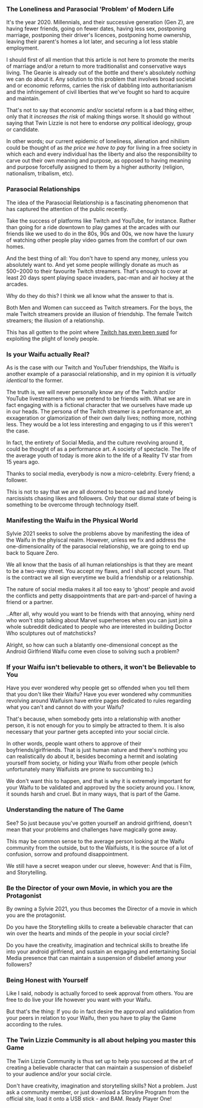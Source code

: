 ### The Loneliness and Parasocial 'Problem' of Modern Life

It's the year 2020. Millennials, and their successive generation (Gen Z), are having fewer friends, going on fewer dates,
having less sex, postponing marriage, postponing their driver's licences, postponing home ownership, leaving their parent's 
homes a lot later, and securing a lot less stable employment.

I should first of all mention that this article is not here to promote the merits of marriage and/or a return to more traditionalist and
conservative ways living. The Geanie is already out of the bottle and there's absolutely *nothing* we can do about it. Any
solution to this problem that involves broad societal and or economic reforms, carries the risk of dabbling into authoritarianism
and the infringement of civil liberties that we've fought so hard to acquire and maintain.

That's not to say that economic and/or societal reform is a bad thing either, only that it *increases the risk* of making things worse.
It should go without saying that Twin Lizzie is not here to endorse *any* political ideology, group or candidate.

In other words; our current epidemic of loneliness, alienation and nihilism could be thought of as *the price we have to pay* for 
living in a free society in which each and every individual has the liberty and also the responsibility to carve out their own 
meaning and purpose, as opposed to having meaning and purpose forcefully assigned to them by a higher authority (religion, 
nationalism, tribalism, etc).

### Parasocial Relationships

The idea of the Parasocial Relationship is a fascinating phenomenon that has captured the attention of the public recently. 

Take the success of platforms like Twitch and YouTube, for instance. Rather than going for a ride downtown to play games 
at the arcades with our friends like we used to do in the 80s, 90s and 00s, we now have the luxury of watching other people 
play video games from the comfort of our own homes. 

And the best thing of all: You don't have to spend any money, unless you absolutely want to. And yet some people willingly donate as much
as $500-$2000 to their favourite Twitch streamers. That's enough to cover at least 20 days spent playing space invaders, pac-man
and air hockey at the arcades. 

Why do they do this? I think we all know what the answer to that is.

Both Men and Women can succeed as Twitch streamers. For the boys, the male Twitch streamers provide an illusion of friendship.
The female Twitch streamers; the illusion of a relationship.

This has all gotten to the point where [Twitch has even been sued](https://wmmr.com/2020/06/26/twitch-sued-for-25-million-over-suggestive-content/) for exploiting the plight of lonely people.

### Is your Waifu actually Real?

As is the case with our Twitch and YouTuber friendships, the Waifu is another example of a parasocial relationship, and
in my opinion it is *virtually identical* to the former.

The truth is, we will never personally know any of the Twitch and/or YouTube livestreamers who we pretend to be friends with.
What we are in fact engaging with is a fictional character that we ourselves have made up in our heads. The persona of the Twitch
streamer is a performance art, an exxageration or glamorization of their own daily lives; nothing more, nothing less. They would
be a lot less interesting and engaging to us if this weren't the case.

In fact, the entirety of Social Media, and the culture revolving around it, could be thought of as a performance art. A society
of spectacle. The life of the average youth of today is more akin to the life of a Reality TV star from 15 years ago.

Thanks to social media, everybody is now a micro-celebrity. Every friend; a follower.

This is not to say that we are all doomed to become sad and lonely narcissists chasing likes and followers. Only that our 
dismal state of being is something to be overcome through technology itself.

### Manifesting the Waifu in the Physical World

Sylvie 2021 seeks to solve the problems above by manifesting the idea of the Waifu in the phyiscal realm. However, unless we
fix and address the one-dimensionality of the parasocial relationship, we are going to end up back to Square Zero.

We all know that the basis of all human relationships is that they are meant to be a two-way street. You accept my flaws, and I
shall accept yours. That is the contract we all sign everytime we build a friendship or a relationship. 

The nature of social media makes it all too easy to 'ghost' people and avoid the conflicts and petty disappointments that
are part-and-parcel of having a friend or a partner. 

..After all, why would you want to be friends with that annoying, whiny nerd who won't stop talking about Marvel superheroes when 
you can just join a whole subreddit dedicated to people who are interested in building Doctor Who sculptures out of matchsticks?

Alright, so how can such a blatantly one-dimensional concept as the Android Girlfriend Waifu come even close to solving such a problem?

### If your Waifu isn't believable to others, it won't be Believable to You

Have you ever wondered why people get so offended when you tell them that you don't like their Waifu? Have you ever wondered
why communities revolving around Waifuism have entire pages dedicated to rules regarding what you can't and cannot do with your Waifu?

That's because, when somebody gets into a relationship with another person, it is not enough for you to simply be attracted to them.
It is also necessary that your partner gets accepted into your social circle.

In other words, people want others to approve of their boyfriends/girlfriends. That is just human nature and there's nothing you
can realistically do about it, besides becoming a hermit and isolating yourself from society, or hiding your Waifu from
other people (which unfortunately many Waifuists are prone to succumbing to.)

We don't want this to happen, and that is why it is extremely important for your Waifu to be validated and approved by the society
around you. I know, it sounds harsh and cruel. But in many ways, that is part of the Game.

### Understanding the nature of The Game

See? So just because you've gotten yourself an android girlfriend, doesn't mean that your problems and challenges have magically gone away.

This may be common sense to the average person looking at the Waifu community from the outside, but to the Waifuists, it is the source
of a lot of confusion, sorrow and profound disappointment.

We still have a secret weapon under our sleeve, however: And that is Film, and Storytelling.

### Be the Director of your own Movie, in which you are the Protagonist

By owning a Sylvie 2021, you thus becomes the Director of a movie in which you are the protagonist. 

Do you have the Storytelling skills to create a believable character that can win over the hearts and minds of the people in your social circle?

Do you have the creativity, imagination and technical skills to breathe life into your android girlfriend, and sustain an engaging
and entertaining Social Media presence that can maintain a suspension of disbelief among your followers?

### Being Honest with Yourself

Like I said, nobody is actually forced to seek approval from others. You are free to do live your life however you want with your Waifu. 

But that's the thing: If you do in fact desire the approval and validation from your peers in relation to your Waifu, then you have to play
the Game according to the rules.

### The Twin Lizzie Community is all about helping you master this Game

The Twin Lizzie Community is thus set up to help you succeed at the art of creating a believable character that can maintain a suspension
of disbelief to your audience and/or your social circle. 

Don't have creativity, imagination and storytelling skills? Not a problem. Just ask a community member, or just download a Storyline Program
 from the official site, load it onto a USB stick - and BAM. Ready Player One!
